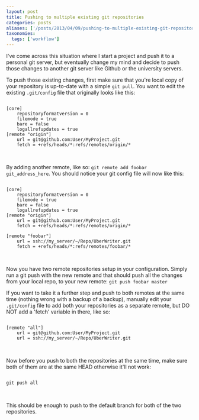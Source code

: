 ```yaml
---
layout: post
title: Pushing to multiple existing git repositories
categories: posts
aliases: ['/posts/2013/04/09/pushing-to-multiple-existing-git-repositories']
taxonomies:
  tags: ['workflow']
---
```


I've come across this situation where I start a project and push it to a personal git server, but eventually change my mind and decide to push those changes to another git server like Github or the university servers.

To push those existing changes, first make sure that you're local copy of your repository is up-to-date with a simple `git pull`. You want to edit the existing `.git/config` file that originally looks like this:

~~~

[core]
	repositoryformatversion = 0
	filemode = true
	bare = false
	logallrefupdates = true
[remote "origin"]
	url = git@github.com:User/MyProject.git
	fetch = +refs/heads/*:refs/remotes/origin/*

~~~
<br>

By adding another remote, like so: `git remote add foobar git_address_here`. You should notice your git config file will now like this:

~~~

[core]
	repositoryformatversion = 0
	filemode = true
	bare = false
	logallrefupdates = true
[remote "origin"]
	url = git@github.com:User/MyProject.git
	fetch = +refs/heads/*:refs/remotes/origin/*

[remote "foobar"]
	url = ssh://my_server/~/Repo/UberWriter.git
	fetch = +refs/heads/*:refs/remotes/foobar/*
~~~

<br>

Now you have two remote repositories setup in your configuration. Simply run a git push with the new remote and that should push all the changes from your local repo, to your new remote: `git push foobar master`

If you want to take it a further step and push to both remotes at the same time (nothing wrong with a backup of a backup), manually edit your `.git/config` file to add both your repositories as a separate remote, but DO NOT add a 'fetch' variable in there, like so:

~~~

[remote "all"]
	url = git@github.com:User/MyProject.git
	url = ssh://my_server/~/Repo/UberWriter.git
~~~

<br>

Now before you push to both the repositories at the same time, make sure both of them are at the same HEAD otherwise it'll not work:

~~~

git push all

~~~
<br>

This should be enough to push to the default branch for both of the two repositories.